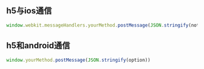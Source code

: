 ## h5与ios通信

```js
window.webkit.messageHandlers.yourMethod.postMessage(JSON.stringify(notifyObj));
```

## h5和android通信
```js
window.yourMethod.postMessage(JSON.stringify(option))
```